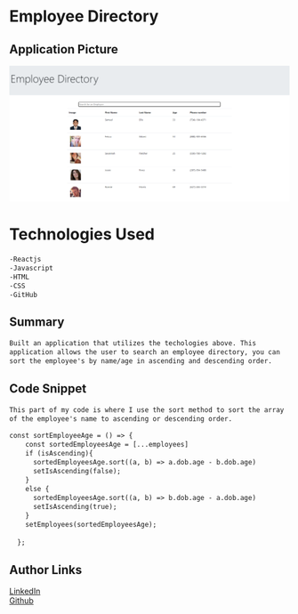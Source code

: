 # Employee Directory


## Application Picture
![image](./images/employeedirectory.png)

# Technologies Used
    -Reactjs  
    -Javascript
    -HTML
    -CSS
    -GitHub

## Summary
    Built an application that utilizes the techologies above. This application allows the user to search an employee directory, you can sort the employee's by name/age in ascending and descending order.

## Code Snippet
    This part of my code is where I use the sort method to sort the array of the employee's name to ascending or descending order.

```
const sortEmployeeAge = () => {
    const sortedEmployeesAge = [...employees]
    if (isAscending){
      sortedEmployeesAge.sort((a, b) => a.dob.age - b.dob.age)
      setIsAscending(false);
    }
    else {
      sortedEmployeesAge.sort((a, b) => b.dob.age - a.dob.age)
      setIsAscending(true);
    }
    setEmployees(sortedEmployeesAge);
    
  };
```







## Author Links
[LinkedIn](https://www.linkedin.com/in/liamsctewart/)<br>
[Github](https://github.com/LiamStewart8)<br>
